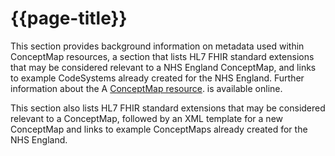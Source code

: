# {{page-title}}

This section provides background information on metadata used within ConceptMap resources, a section that lists HL7 FHIR standard extensions that may be considered relevant to a NHS England ConceptMap, and links to example CodeSystems already created for the NHS England.
Further information about the A [ConceptMap resource](https://hl7.org/fhir/R4/conceptmap.html "Title"). is available online.

This section also lists HL7 FHIR standard extensions that may be considered relevant to a ConceptMap, followed by an XML template for a new ConceptMap and links to example ConceptMaps already created for the NHS England.


<br><br>
